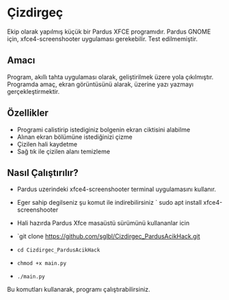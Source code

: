# Çizdirgeç

Ekip olarak yapılmış küçük bir Pardus XFCE programıdır. Pardus GNOME için, 
xfce4-screenshooter uygulaması gerekebilir. Test edilmemiştir.

## Amacı

Program, akıllı tahta uygulaması olarak, geliştirilmek üzere yola çıkılmıştır.
Programda amaç, ekran görüntüsünü alarak, üzerine yazı yazmayı gerçekleştirmektir.

## Özellikler 

- Programi calistirip istediginiz bolgenin ekran ciktisini alabilme
- Alınan ekran bölümüne istediğinizi çizme
- Çizilen hali kaydetme
- Sağ tık ile çizilen alanı temizleme

## Nasıl Çalıştırılır?

- Pardus uzerindeki xfce4-screenshooter terminal uygulamasını kullanır.
- Eger sahip degilseniz şu komut ile indirebilirsiniz
` sudo apt install xfce4-screenshooter

- Hali hazırda Pardus Xfce masaüstü sürümünü kullananlar icin

- `git clone https://github.com/sglbl/Cizdirgec_PardusAcikHack.git
- `cd Cizdirgec_PardusAcikHack`
- `chmod +x main.py`
- `./main.py`

Bu komutları kullanarak, programı çalıştırabilirsiniz.
